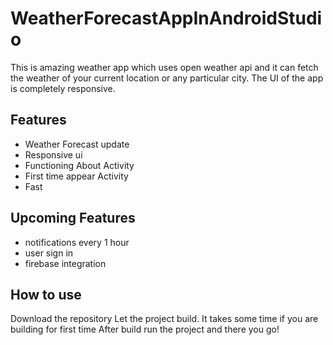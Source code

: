 # WeatherForecastAppInAndroidStudio
This is amazing weather app which uses open weather api and it can fetch the weather of your current location or any particular city. The UI of the app is completely responsive.



## Features
- Weather Forecast update
- Responsive ui
- Functioning About Activity
- First time appear Activity
- Fast

## Upcoming Features
- notifications every 1 hour 
- user sign in 
- firebase integration

## How to use
Download the repository
Let the project build. It takes some time if you are building for first time
After build run the project and there you go!
